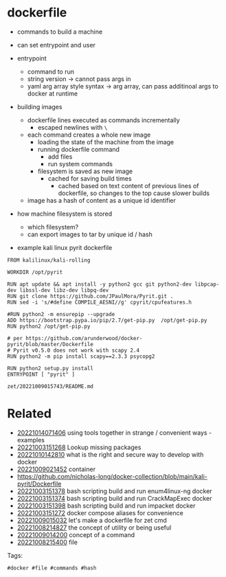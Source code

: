 # dockerfile

- commands to build a machine
- can set entrypoint and user
- entrypoint
  - command to run
  - string version -> cannot pass args in
  - yaml arg array style syntax -> arg array, can pass additinoal args to docker at runtime
- building images
  - dockerfile lines executed as commands incrementally
    - escaped newlines with `\`
  - each command creates a whole new image
    - loading the state of the machine from the image
    - running dockerfile command
      - add files
      - run system commands
    - filesystem is saved as new image
      - cached for saving build times
        - cached based on text content of previous lines of dockerfile, so changes to the top cause slower builds
  - image has a hash of content as a unique id identifier
- how machine filesystem is stored
  - which filesystem?
  - can export images to tar by unique id / hash

- example kali linux pyrit dockerfile
```
FROM kalilinux/kali-rolling

WORKDIR /opt/pyrit

RUN apt update && apt install -y python2 gcc git python2-dev libpcap-dev libssl-dev libz-dev libpq-dev
RUN git clone https://github.com/JPaulMora/Pyrit.git .
RUN sed -i 's/#define COMPILE_AESNI//g' cpyrit/cpufeatures.h

#RUN python2 -m ensurepip --upgrade
ADD https://bootstrap.pypa.io/pip/2.7/get-pip.py  /opt/get-pip.py
RUN python2 /opt/get-pip.py

# per https://github.com/arunderwood/docker-pyrit/blob/master/Dockerfile
# Pyrit v0.5.0 does not work with scapy 2.4
RUN python2 -m pip install scapy==2.3.3 psycopg2

RUN python2 setup.py install
ENTRYPOINT [ "pyrit" ]
```

` zet/20221009015743/README.md `

# Related

- [20221014071406](/zet/20221014071406/README.md) using tools together in strange / convenient ways - examples
- [20221003151268](/zet/20221003151268/README.md) Lookup missing packages
- [20221010142810](/zet/20221010142810/README.md) what is the right and secure way to develop with docker
- [20221009021452](/zet/20221009021452/README.md) container
- https://github.com/nicholas-long/docker-collection/blob/main/kali-pyrit/Dockerfile
- [20221003151378](/zet/20221003151378/README.md) bash scripting build and run enum4linux-ng docker
- [20221003151374](/zet/20221003151374/README.md) bash scripting build and run CrackMapExec docker
- [20221003151398](/zet/20221003151398/README.md) bash scripting build and run impacket docker
- [20221003151272](/zet/20221003151272/README.md) docker compose aliases for convenience
- [20221009015032](/zet/20221009015032/README.md) let's make a dockerfile for zet cmd
- [20221008214827](/zet/20221008214827/README.md) the concept of utility or being useful
- [20221009014200](/zet/20221009014200/README.md) concept of a command
- [20221008215400](/zet/20221008215400/README.md) file

Tags:

    #docker #file #commands #hash
